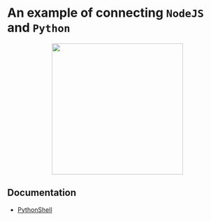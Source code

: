 # An example of connecting `NodeJS` and `Python`

<p align="center">
    <img src = "https://i.ibb.co/qrGWZSk/image.png" width = "300px"/>
</p>

## Documentation
- [PythonShell](https://www.npmjs.com/package/python-shell)